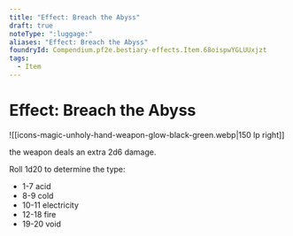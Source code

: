 ```yaml
---
title: "Effect: Breach the Abyss"
draft: true
noteType: ":luggage:"
aliases: "Effect: Breach the Abyss"
foundryId: Compendium.pf2e.bestiary-effects.Item.68oispwYGLUUxjzt
tags:
  - Item
---
```


# Effect: Breach the Abyss
![[icons-magic-unholy-hand-weapon-glow-black-green.webp|150 lp right]]

the weapon deals an extra 2d6 damage.

Roll 1d20 to determine the type:

*   1-7 acid
*   8-9 cold
*   10-11 electricity
*   12-18 fire
*   19-20 void
